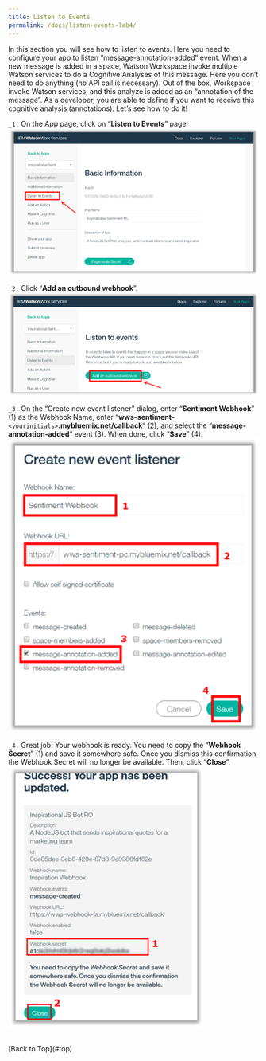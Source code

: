 ```yaml
---
title: Listen to Events
permalink: /docs/listen-events-lab4/
---
```


<a name="top"/>

In this section you will see how to listen to events. Here you need to configure your app to listen “message-annotation-added” event. When a new message is added in a space, Watson Workspace invoke multiple Watson services to do a Cognitive Analyses of this message. Here you don’t need to do anything (no API call is necessary). Out of the box, Workspace invoke Watson services, and this analyze is added as an “annotation of the message”. As a developer, you are able to define if you want to receive this cognitive analysis (annotations). Let’s see how to do it!

`_1.` On the App page, click on “**Listen to Events**” page.
![listen events](../images/lab3/listen-events.png)

`_2.` Click “**Add an outbound webhook**”.
![Add Outbound Webhook](../images/lab3/add-outbound-webhook.png)

`_3.` On the “Create new event listener” dialog, enter “**Sentiment Webhook**” (1) as the Webhook Name, enter “**wws-sentiment-**`<yourinitials>`**.mybluemix.net/callback**” (2), and select the “**message-annotation-added**” event (3). When done, click “**Save**” (4).
![New Event Listener](../images/lab3/new-event-listener.png)

`_4.` Great job! Your webhook is ready. You need to copy the “**Webhook Secret**” (1) and save it somewhere safe. Once you dismiss this confirmation the Webhook Secret will no longer be available. Then, click “**Close**”.
![Webhook Secret](../images/lab3/webhook-secret.png)

<br/>
[Back to Top](#top)  
